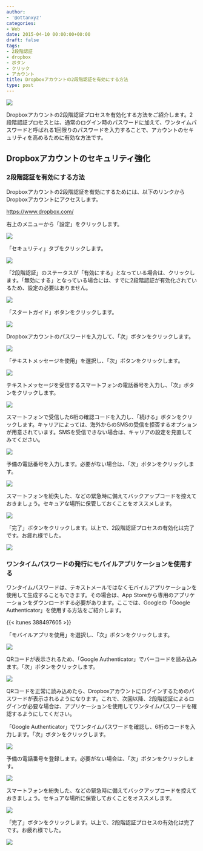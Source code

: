 ```yaml
---
author:
- '@ottanxyz'
categories:
- Web
date: 2015-04-10 00:00:00+00:00
draft: false
tags:
- 2段階認証
- dropbox
- ボタン
- クリック
- アカウント
title: Dropboxアカウントの2段階認証を有効にする方法
type: post
---
```


![](150406-55224f7198822.jpg)






Dropboxアカウントの2段階認証プロセスを有効化する方法をご紹介します。2段階認証プロセスとは、通常のログイン時のパスワードに加えて、ワンタイムパスワードと呼ばれる1回限りのパスワードを入力することで、アカウントのセキュリティを高めるために有効な方法です。





## Dropboxアカウントのセキュリティ強化





### 2段階認証を有効にする方法





Dropboxアカウントの2段階認証を有効にするためには、以下のリンクからDropboxアカウントにアクセスします。



https://www.dropbox.com/



右上のメニューから「設定」をクリックします。





![](150406-55224f72628e5.png)






「セキュリティ」タブをクリックします。





![](150406-55224f7483c44.png)






「2段階認証」のステータスが「有効にする」となっている場合は、クリックします。「無効にする」となっている場合には、すでに2段階認証が有効化されているため、設定の必要はありません。





![](150406-55224f763f2a9.png)






「スタートガイド」ボタンをクリックします。





![](150406-55224f7886b57.png)






Dropboxアカウントのパスワードを入力して、「次」ボタンをクリックします。





![](150406-55224f7a5b032.png)






「テキストメッセージを使用」を選択し、「次」ボタンをクリックします。





![](150406-55224f7c3859f.png)






テキストメッセージを受信するスマートフォンの電話番号を入力し、「次」ボタンをクリックします。





![](150406-55224f7e18215.png)






スマートフォンで受信した6桁の確認コードを入力し、「続ける」ボタンをクリックします。キャリアによっては、海外からのSMSの受信を拒否するオプションが用意されています。SMSを受信できない場合は、キャリアの設定を見直してみてください。





![](150406-55224f803c05e.png)






予備の電話番号を入力します。必要がない場合は、「次」ボタンをクリックします。





![](150406-55224f8229b89.png)






スマートフォンを紛失した、などの緊急時に備えてバックアップコードを控えておきましょう。セキュアな場所に保管しておくことをオススメします。





![](150406-55224f841ebd9.png)






「完了」ボタンをクリックします。以上で、2段階認証プロセスの有効化は完了です。お疲れ様でした。





![](150406-55224f867fade.png)






### ワンタイムパスワードの発行にモバイルアプリケーションを使用する





ワンタイムパスワードは、テキストメールではなくモバイルアプリケーションを使用して生成することもできます。その場合は、App Storeから専用のアプリケーションをダウンロードする必要があります。ここでは、Googleの「Google Authenticator」を使用する方法をご紹介します。



{{< itunes 388497605 >}}



「モバイルアプリを使用」を選択し、「次」ボタンをクリックします。





![](150406-55224f881867c.png)






QRコードが表示されるため、「Google Authenticator」でバーコードを読み込みます。「次」ボタンをクリックします。





![](150406-55224f89e5bbc.png)






QRコードを正常に読み込めたら、Dropboxアカウントにログインするためのパスワードが表示されるようになります。これで、次回以降、2段階認証によるログインが必要な場合は、アプリケーションを使用してワンタイムパスワードを確認するようにしてください。





「Google Authenticator」でワンタイムパスワードを確認し、6桁のコードを入力します。「次」ボタンをクリックします。





![](150406-55224f8cc15d7.png)






予備の電話番号を登録します。必要がない場合は、「次」ボタンをクリックします。





![](150406-55224f8ea0697.png)






スマートフォンを紛失した、などの緊急時に備えてバックアップコードを控えておきましょう。セキュアな場所に保管しておくことをオススメします。





![](150406-55224f90c9ad1.png)






「完了」ボタンをクリックします。以上で、2段階認証プロセスの有効化は完了です。お疲れ様でした。





![](150406-55224f92e3901.png)